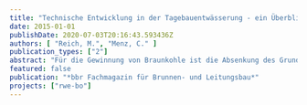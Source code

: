 ```yaml
---
title: "Technische Entwicklung in der Tagebauentwässerung - ein Überblick"
date: 2015-01-01
publishDate: 2020-07-03T20:16:43.593436Z
authors: [ "Reich, M.", "Menz, C." ]
publication_types: ["2"]
abstract: "Für die Gewinnung von Braunkohle ist die Absenkung des Grundwasserspiegels im Rheinischen Braunkohlerevier notwendig. Die große Ausdehnung der Tagebaue, sowohl in der Fläche als auch in der Tiefe, erfordert dabei eine über mehrere Jahrzehnte anhaltende Entwässerung der Lockergesteinsschichten. Hierfür werden Sümpfungsbrunnen verwendet, die bis in eine Tiefe von 750 m reichen. Im gesamten Rheinischen Braunkohlerevier werden von der RWE Power AG ca. 1.500 solcher Brunnen zur Entwässerung der Tagebaue eingesetzt."
featured: false
publication: "*bbr Fachmagazin für Brunnen- und Leitungsbau*"
projects: ["rwe-bo"]
---
```


